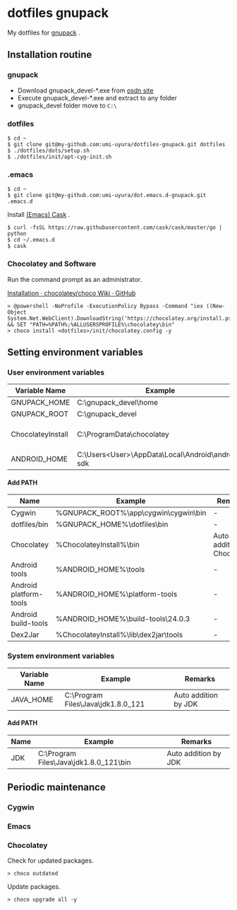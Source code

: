 dotfiles gnupack
================

My dotfiles for [gnupack](http://gnupack.osdn.jp/) .


Installation routine
--------------------

### gnupack

* Download gnupack_devel-*.exe from [osdn site](https://osdn.jp/projects/gnupack/releases/p10360)
* Execute gnupack_devel-*.exe and extract to any folder
* gnupack_devel folder move to `C:\`


### dotfiles

```
$ cd ~
$ git clone git@my-github.com:umi-uyura/dotfiles-gnupack.git dotfiles
$ ./dotfiles/dots/setup.sh
$ ./dotfiles/init/apt-cyg-init.sh
```

### .emacs

```
$ cd ~
$ git clone git@my-github.com:umi-uyura/dot.emacs.d-gnupack.git .emacs.d
```

Install [(Emacs) Cask](http://cask.readthedocs.io/en/latest/guide/installation.html#manual-installation) .

```
$ curl -fsSL https://raw.githubusercontent.com/cask/cask/master/go | python
$ cd ~/.emacs.d
$ cask
```

### Chocolatey and Software

Run the command prompt as an administrator.

[Installation · chocolatey/choco Wiki · GitHub](https://github.com/chocolatey/choco/wiki/Installation)

```
> @powershell -NoProfile -ExecutionPolicy Bypass -Command "iex ((New-Object System.Net.WebClient).DownloadString('https://chocolatey.org/install.ps1'))" && SET "PATH=%PATH%;%ALLUSERSPROFILE%\chocolatey\bin"
> choco install <dotfiles>/init/chocolatey.config -y
```


Setting environment variables
-----------------------------

### User environment variables

| Variable Name | Example | Remarks |
|---------------|---------|---------|
| GNUPACK_HOME | C:\gnupack_devel\home | - |
| GNUPACK_ROOT | C:\gnupack_devel | - |
| ChocolateyInstall | C:\ProgramData\chocolatey | Auto addition by Chocolatey |
| ANDROID_HOME | C:\Users\<User>\AppData\Local\Android\android-sdk | - |

#### Add PATH

| Name | Example | Remarks |
|------|---------|---------|
| Cygwin | %GNUPACK_ROOT%\app\cygwin\cygwin\bin | - |
| dotfiles/bin | %GNUPACK_HOME%\dotfiles\bin | - |
| Chocolatey | %ChocolateyInstall%\bin | Auto addition by Chocolatey |
| Android tools | %ANDROID_HOME%\tools | - |
| Android platform-tools | %ANDROID_HOME%\platform-tools | - |
| Android build-tools | %ANDROID_HOME%\build-tools\24.0.3 | - |
| Dex2Jar | %ChocolateyInstall%\lib\dex2jar\tools | - |


### System environment variables

| Variable Name | Example | Remarks |
|---------------|---------|---------|
| JAVA_HOME | C:\Program Files\Java\jdk1.8.0_121 | Auto addition by JDK |


#### Add PATH

| Name | Example | Remarks |
|------|---------|---------|
| JDK | C:\Program Files\Java\jdk1.8.0_121\bin | Auto addition by JDK |


Periodic maintenance
--------------------

### Cygwin



### Emacs



### Chocolatey

Check for updated packages.

```
> choco outdated
```

Update packages.

```
> choco upgrade all -y
```
